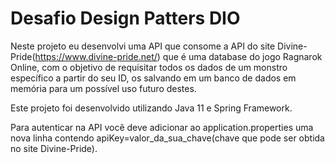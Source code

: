 # Desafio Design Patters DIO

Neste projeto eu desenvolvi uma API que consome a API do site Divine-Pride(https://www.divine-pride.net/) que é uma database do jogo Ragnarok Online, com o objetivo de requisitar todos os dados de um monstro específico a partir do seu ID, os salvando em um banco de dados em memória para um possível uso futuro destes. 

Este projeto foi desenvolvido utilizando Java 11 e Spring Framework.

Para autenticar na API você deve adicionar ao application.properties uma nova linha contendo apiKey=valor_da_sua_chave(chave que pode ser obtida no site Divine-Pride).
